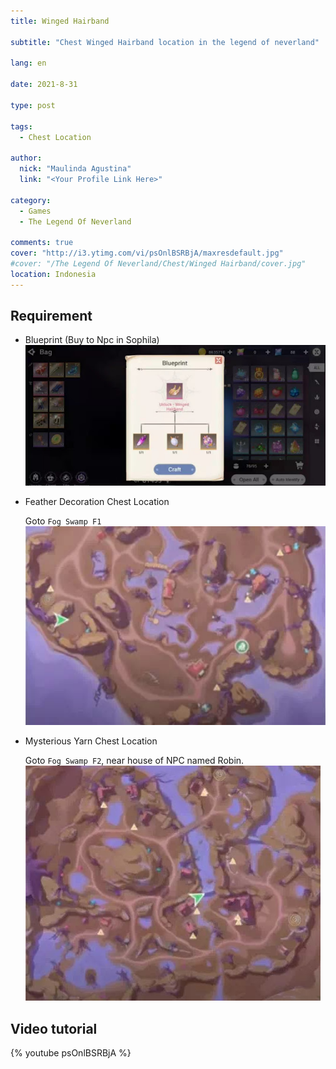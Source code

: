 ```yaml
---
title: Winged Hairband

subtitle: "Chest Winged Hairband location in the legend of neverland"

lang: en

date: 2021-8-31

type: post

tags:
  - Chest Location

author:
  nick: "Maulinda Agustina"
  link: "<Your Profile Link Here>"

category:
  - Games
  - The Legend Of Neverland

comments: true
cover: "http://i3.ytimg.com/vi/psOnlBSRBjA/maxresdefault.jpg"
#cover: "/The Legend Of Neverland/Chest/Winged Hairband/cover.jpg"
location: Indonesia
---
```


## Requirement
- Blueprint (Buy to Npc in Sophila)
![Blueprint](./Winged%20Hairband/blueprint.webp)

- Feather Decoration Chest Location

  Goto `Fog Swamp F1`
  ![Feather Decoration Chest Location](./Winged%20Hairband/fs1-map.webp)

- Mysterious Yarn Chest Location

  Goto `Fog Swamp F2`, near house of NPC named Robin.
  ![Mysterious Yarn Chest Location](./Winged%20Hairband/fs2-map.webp)

## Video tutorial
{% youtube psOnlBSRBjA %}
